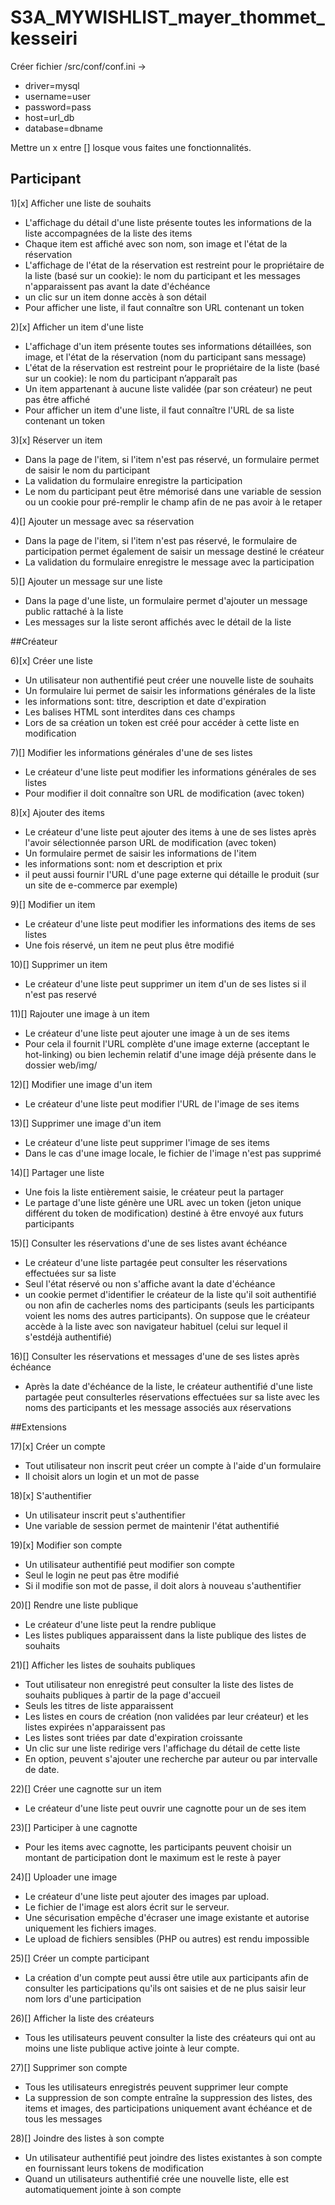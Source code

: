 # S3A_MYWISHLIST_mayer_thommet_kesseiri

Créer fichier /src/conf/conf.ini ->

 - driver=mysql
 - username=user
 - password=pass
 - host=url_db
 - database=dbname
 
 Mettre un x entre [] losque vous faites une fonctionnalités. 
 
## Participant

1)[x] Afficher une liste de souhaits
 - L'affichage du détail d'une liste présente toutes les informations de la liste accompagnées de la liste des items
 - Chaque item est affiché avec son nom, son image et l'état de la réservation
 - L'affichage de l'état de la réservation est restreint pour le propriétaire de la liste (basé sur un cookie): le nom du participant et les messages n'apparaissent pas avant la date d'échéance
 - un clic sur un item donne accès à son détail
 - Pour afficher une liste, il faut connaître son URL contenant un token
 
2)[x] Afficher un item d'une liste
 - L'affichage d'un item présente toutes ses informations détaillées, son image, et l'état de la réservation (nom du participant sans message)
 - L'état de la réservation est restreint pour le propriétaire de la liste (basé sur un cookie): le nom du participant n’apparaît pas
 - Un item appartenant à aucune liste validée (par son créateur) ne peut pas être affiché
 - Pour afficher un item d'une liste, il faut connaître l'URL de sa liste contenant un token
 
 3)[x] Réserver un item
 - Dans la page de l'item, si l'item n'est pas réservé, un formulaire permet de saisir le nom du participant
 - La validation du formulaire enregistre la participation
 - Le nom du participant peut être mémorisé dans une variable de session ou un cookie pour pré-remplir le champ afin de ne pas avoir à le retaper
 
 4)[] Ajouter un message avec sa réservation
 - Dans la page de l'item, si l'item n'est pas réservé, le formulaire de participation permet également de saisir un message destiné le créateur
 - La validation du formulaire enregistre le message avec la participation
 
 5)[] Ajouter un message sur une liste
 - Dans la page d'une liste, un formulaire permet d'ajouter un message public rattaché à la liste
 - Les messages sur la liste seront affichés avec le détail de la liste

##Créateur

6)[x] Créer une liste
 - Un utilisateur non authentifié peut créer une nouvelle liste de souhaits
 - Un formulaire lui permet de saisir les informations générales de la liste
 - les informations sont: titre, description et date d'expiration
 - Les balises HTML sont interdites dans ces champs
 - Lors de sa création un token est créé pour accéder à cette liste en modification 

7)[] Modifier les informations générales d'une de ses listes
 - Le créateur d'une liste peut modifier les informations générales de ses listes
 - Pour modifier il doit connaître son URL de modification (avec token)

8)[x] Ajouter des items
 - Le créateur d'une liste peut ajouter des items à une de ses listes après l'avoir sélectionnée parson URL de modification (avec token)
 - Un formulaire permet de saisir les informations de l'item
 - les informations sont: nom et description et prix
 - il peut aussi fournir l'URL d'une page externe qui détaille le produit (sur un site de e-commerce par exemple)

9)[] Modifier un item
 - Le créateur d'une liste peut modifier les informations des items de ses listes 
 - Une fois réservé, un item ne peut plus être modifié

10)[] Supprimer un item
 - Le créateur d'une liste peut supprimer un item d'un de ses listes si il n'est pas reservé

11)[] Rajouter une image à un item
 - Le créateur d'une liste peut ajouter une image à un de ses items
 - Pour cela il fournit l'URL complète d'une image externe (acceptant le hot-linking) ou bien lechemin relatif d'une image déjà présente dans le dossier web/img/

12)[] Modifier une image d'un item
 - Le créateur d'une liste peut modifier l'URL de l'image de ses items

13)[] Supprimer une image d'un item
 - Le créateur d'une liste peut supprimer l'image de ses items
 - Dans le cas d'une image locale, le fichier de l'image n'est pas supprimé

14)[] Partager une liste 
 - Une fois la liste entièrement saisie, le créateur peut la partager
 - Le partage d'une liste génère une URL avec un token (jeton unique différent du token de modification) destiné à être envoyé aux futurs participants

15)[] Consulter les réservations d'une de ses listes avant échéance
 - Le créateur d'une liste partagée peut consulter les réservations effectuées sur sa liste
 - Seul l'état réservé ou non s'affiche avant la date d'échéance
 - un cookie permet d'identifier le créateur de la liste qu'il soit authentifié ou non afin de cacherles noms des participants (seuls les participants voient les noms des autres participants). On suppose que le créateur accède à la liste avec son navigateur habituel (celui sur lequel il s'estdéjà authentifié)

16)[] Consulter les réservations et messages d'une de ses listes après échéance
 - Après la date d'échéance de la liste, le créateur authentifié d'une liste partagée peut consulterles réservations effectuées sur sa liste avec les noms des participants et les message associés aux réservations
 
##Extensions

17)[x] Créer un compte
 - Tout utilisateur non inscrit peut créer un compte à l'aide d'un formulaire
 - Il choisit alors un login et un mot de passe

18)[x] S'authentifier
 - Un utilisateur inscrit peut s'authentifier
 - Une variable de session permet de maintenir l'état authentifié

19)[x] Modifier son compte
 - Un utilisateur authentifié peut modifier son compte
 - Seul le login ne peut pas être modifié
 - Si il modifie son mot de passe, il doit alors à nouveau s'authentifier

20)[] Rendre une liste publique
 - Le créateur d'une liste peut la rendre publique 
 - Les listes publiques apparaissent dans la liste publique des listes de souhaits

21)[] Afficher les listes de souhaits publiques
 - Tout utilisateur non enregistré peut consulter la liste des listes de souhaits publiques à partir de la page d'accueil
 - Seuls les titres de liste apparaissent
 - Les listes en cours de création (non validées par leur créateur) et les listes expirées n'apparaissent pas
 - Les listes sont triées par date d'expiration croissante
 - Un clic sur une liste redirige vers l'affichage du détail de cette liste
 - En option, peuvent s'ajouter une recherche par auteur ou par intervalle de date.

22)[] Créer une cagnotte sur un item
 - Le créateur d'une liste peut ouvrir une cagnotte pour un de ses item

23)[] Participer à une cagnotte
 - Pour les items avec cagnotte, les participants peuvent choisir un montant de participation dont le maximum est le reste à payer

24)[] Uploader une image
 - Le créateur d'une liste peut ajouter des images par upload. 
 - Le fichier de l'image est alors écrit sur le serveur. 
 - Une sécurisation empêche d'écraser une image existante et autorise uniquement les fichiers images. 
 - Le upload de fichiers sensibles (PHP ou autres) est rendu impossible

25)[] Créer un compte participant
 - La création d'un compte peut aussi être utile aux participants afin de consulter les participations qu'ils ont saisies et de ne plus saisir leur nom lors d'une participation

26)[] Afficher la liste des créateurs
 - Tous les utilisateurs peuvent consulter la liste des créateurs qui ont au moins une liste publique active jointe à leur compte.

27)[] Supprimer son compte
 - Tous les utilisateurs enregistrés peuvent supprimer leur compte
 - La suppression de son compte entraîne la suppression des listes, des items et images, des participations uniquement avant échéance et de tous les messages

28)[] Joindre des listes à son compte
 - Un utilisateur authentifié peut joindre des listes existantes à son compte en fournissant leurs tokens de modification
 - Quand un utilisateurs authentifié crée une nouvelle liste, elle est automatiquement jointe à son compte